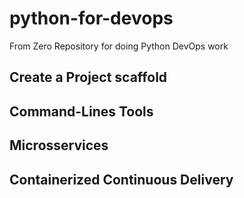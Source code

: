 # python-for-devops
From Zero Repository for doing Python DevOps work

## Create a Project scaffold

## Command-Lines Tools

## Microsservices

## Containerized Continuous Delivery
